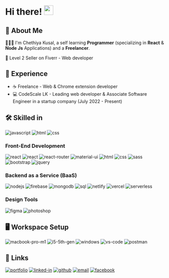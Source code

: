 # Hi there! <img src="https://media.giphy.com/media/hvRJCLFzcasrR4ia7z/giphy.gif" width="29px" height="30px" />

## 🚀 About Me

🤷🏻‍♂️ I'm Chethiya Kusal, a self learning **Programmer** (specializing in **React** & **Node Js** Applications) and a **Freelancer**. 

🥈 Level 2 Seller on Fiverr - Web developer


## 🏅 Experience

-   ☕ Freelance - Web & Chrome extension developer
-   💻 CodeScale LK - Leading web developer & Associate Software Engineer in a startup company (July 2022 - Present)

## 🛠️ Skilled in

![javascript](https://img.shields.io/badge/JavaScript-323330?style=for-the-badge&logo=javascript&logoColor=F7DF1E)
![html](https://img.shields.io/badge/HTML-323330?style=for-the-badge&logo=HTML5&logoColor=E34F26)
![css](https://img.shields.io/badge/CSS3-323330?style=for-the-badge&logo=CSS3&logoColor=1572B6)


### Front-End Development

![react](https://img.shields.io/badge/React_Js-20232A?style=for-the-badge&logo=react&logoColor=61DAFB)
![react](https://img.shields.io/badge/React_Native-161C24?style=for-the-badge&logo=react&logoColor=61DAFB)
![react-router](https://img.shields.io/badge/React_Router-CA4245?style=for-the-badge&logo=react-router&logoColor=white)
![material-ui](https://img.shields.io/badge/Material_UI-0081CB?style=for-the-badge&logo=mui&logoColor=white)
![html](https://img.shields.io/badge/HTML5-E34F26?style=for-the-badge&logo=html5&logoColor=white)
![css](https://img.shields.io/badge/CSS3-1572B6?style=for-the-badge&logo=css3&logoColor=white)
![sass](https://img.shields.io/badge/SASS-CC6699?style=for-the-badge&logo=sass&logoColor=white)
![bootstrap](https://img.shields.io/badge/Bootstrap-563D7C?style=for-the-badge&logo=bootstrap&logoColor=white)
![jquery](https://img.shields.io/badge/jQuery-0769AD?style=for-the-badge&logo=jquery&logoColor=white)

### Backend as a Service (BaaS)

![nodejs](https://img.shields.io/badge/Node_Js-339933?style=for-the-badge&logo=nodedotjs&logoColor=white)
![firebase](https://img.shields.io/badge/Firebase-ffaa00?style=for-the-badge&logo=Firebase&logoColor=white)
![mongodb](https://img.shields.io/badge/Mongodb-47A248?style=for-the-badge&logo=mongodb&logoColor=white)
![sql](https://img.shields.io/badge/MySql-205375?style=for-the-badge&logo=mysql&logoColor=white)
![netlify](https://img.shields.io/badge/Netlify-00C7B7?style=for-the-badge&logo=netlify&logoColor=white)
![vercel](https://img.shields.io/badge/Vercel-000000?style=for-the-badge&logo=vercel&logoColor=white)
![serverless](https://img.shields.io/badge/Serverless-FD5750?style=for-the-badge&logo=serverless&logoColor=white)

### Design Tools

![figma](https://img.shields.io/badge/figma-000000?style=for-the-badge&logo=figma&logoColor=white)
![photoshop](https://img.shields.io/badge/Photoshop_CC-041D34?style=for-the-badge&logo=adobephotoshop&logoColor=3AA2F0)

## 🖥️ Workspace Setup

![macbook-pro-m1](https://img.shields.io/badge/Macbook_Pro_M1-FFFFFF?style=for-the-badge&logo=apple&logoColor=000000)
![i5-5th-gen](https://img.shields.io/badge/Apple_Silicon-M1-0071C5?style=for-the-badge&logo=apple&logoColor=white)
![windows](https://img.shields.io/badge/MacOS_Ventura-19283E?style=for-the-badge&logo=macos&logoColor=white)
![vs-code](https://img.shields.io/badge/VS_Code-007ACC?style=for-the-badge&logo=Visual-Studio-Code&logoColor=white)
![postman](https://img.shields.io/badge/Postman-FF6C37?style=for-the-badge&logo=postman&logoColor=white)

## 🔗 Links

[![portfolio](https://img.shields.io/badge/Portfolio-5340ff?style=for-the-badge&logo=Google-chrome&logoColor=white)](https://chethiya-kusal.me/)
[![linked-in](https://img.shields.io/badge/Linked_In-0077B5?style=for-the-badge&logo=LinkedIn&logoColor=white)](https://www.linkedin.com/in/chethiyakd/)
[![github](https://img.shields.io/badge/GitHub-000000?style=for-the-badge&logo=GitHub&logoColor=white)](https://github.com/ChethiyaKD)
[![email](https://img.shields.io/badge/Email-D14836?style=for-the-badge&logo=gmail&logoColor=white)](mailto:hello@chethiya-kusal.me)
[![facebook](https://img.shields.io/badge/Facebook-395693?style=for-the-badge&logo=facebook&logoColor=white)](https://www.facebook.com/ChethiyaKD/)

